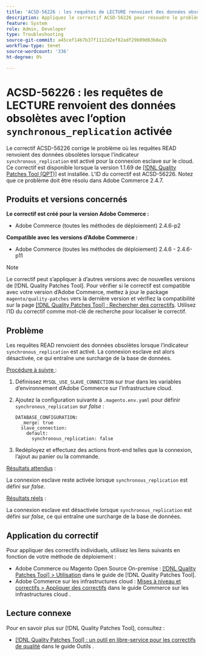 ```yaml
---
title: 'ACSD-56226 : les requêtes de LECTURE renvoient des données obsolètes avec « synchronous_replication » activé'
description: Appliquez le correctif ACSD-56226 pour résoudre le problème d’Adobe Commerce où les requêtes READ renvoient des données obsolètes lorsque l’indicateur « synchronous_replication » est activé pour une connexion esclave sur le cloud.
feature: System
role: Admin, Developer
type: Troubleshooting
source-git-commit: a45cef14b7b37f1112d2ef82adf29b09d63b8e2b
workflow-type: tm+mt
source-wordcount: '336'
ht-degree: 0%

---
```



# ACSD-56226 : les requêtes de LECTURE renvoient des données obsolètes avec l’option `synchronous_replication` activée

Le correctif ACSD-56226 corrige le problème où les requêtes READ renvoient des données obsolètes lorsque l’indicateur `synchronous_replication` est activé pour la connexion esclave sur le cloud. Ce correctif est disponible lorsque la version 1.1.69 de [[!DNL Quality Patches Tool (QPT)]](/help/tools/quality-patches-tool/quality-patches-tool-to-self-serve-quality-patches.md) est installée. L’ID du correctif est ACSD-56226. Notez que ce problème doit être résolu dans Adobe Commerce 2.4.7.

## Produits et versions concernés

**Le correctif est créé pour la version Adobe Commerce :**

* Adobe Commerce (toutes les méthodes de déploiement) 2.4.6-p2

**Compatible avec les versions d’Adobe Commerce :**

* Adobe Commerce (toutes les méthodes de déploiement) 2.4.6 - 2.4.6-p11

>[!NOTE]
>
>Le correctif peut s’appliquer à d’autres versions avec de nouvelles versions de [!DNL Quality Patches Tool]. Pour vérifier si le correctif est compatible avec votre version d’Adobe Commerce, mettez à jour le package `magento/quality-patches` vers la dernière version et vérifiez la compatibilité sur la page [[!DNL Quality Patches Tool] : Rechercher des correctifs](https://experienceleague.adobe.com/tools/commerce-quality-patches/index.html). Utilisez l’ID du correctif comme mot-clé de recherche pour localiser le correctif.

## Problème

Les requêtes READ renvoient des données obsolètes lorsque l’indicateur `synchronous_replication` est activé. La connexion esclave est alors désactivée, ce qui entraîne une surcharge de la base de données.

<u>Procédure à suivre </u> :

1. Définissez `MYSQL_USE_SLAVE_CONNECTION` sur *true* dans les variables d’environnement d’Adobe Commerce sur l’infrastructure cloud.
1. Ajoutez la configuration suivante à `.magento.env.yaml` pour définir `synchronous_replication` sur *false* :

   ```
   DATABASE_CONFIGURATION:
     _merge: true
     slave_connection:
       default:
         synchronous_replication: false
   ```

1. Redéployez et effectuez des actions front-end telles que la connexion, l’ajout au panier ou la commande.

<u>Résultats attendus</u> :

La connexion esclave reste activée lorsque `synchronous_replication` est défini sur *false*.

<u>Résultats réels</u> :

La connexion esclave est désactivée lorsque `synchronous_replication` est défini sur *false*, ce qui entraîne une surcharge de la base de données.

## Application du correctif

Pour appliquer des correctifs individuels, utilisez les liens suivants en fonction de votre méthode de déploiement :

* Adobe Commerce ou Magento Open Source On-premise : [[!DNL Quality Patches Tool] > Utilisation](/help/tools/quality-patches-tool/usage.md) dans le guide de [!DNL Quality Patches Tool].
* Adobe Commerce sur les infrastructures cloud : [Mises à niveau et correctifs > Appliquer des correctifs](https://experienceleague.adobe.com/docs/commerce-cloud-service/user-guide/develop/upgrade/apply-patches.html) dans le guide Commerce sur les infrastructures cloud .

## Lecture connexe

Pour en savoir plus sur [!DNL Quality Patches Tool], consultez :

* [[!DNL Quality Patches Tool] : un outil en libre-service pour les correctifs de qualité](/help/tools/quality-patches-tool/quality-patches-tool-to-self-serve-quality-patches.md) dans le guide Outils .
